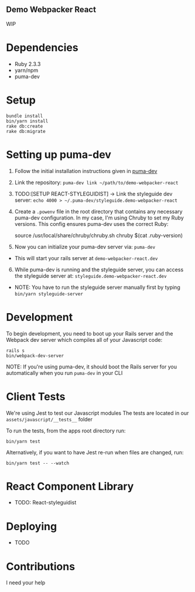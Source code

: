 ## Demo Webpacker React
WIP

# Dependencies
* Ruby 2.3.3
* yarn/npm
* puma-dev

# Setup
```shell
bundle install
bin/yarn install
rake db:create
rake db:migrate
```

# Setting up puma-dev
1) Follow the initial installation instructions given in [puma-dev](https://github.com/puma/puma-dev)

2) Link the repository: `puma-dev link ~/path/to/demo-webpacker-react`

3) TODO:[SETUP REACT-STYLEGUIDIST] -> Link the styleguide dev server: `echo 4000 > ~/.puma-dev/styleguide.demo-webpacker-react`

4) Create a `.powenv` file in the root directory that contains any necessary puma-dev configuration. In my case, I'm using Chruby to set my Ruby versions. This config ensures puma-dev uses the correct Ruby:

	source /usr/local/share/chruby/chruby.sh
	chruby $(cat .ruby-version)


5) Now you can initialize your puma-dev server via: `puma-dev`
- This will start your rails server at `demo-webpacker-react.dev`

6) While puma-dev is running and the styleguide server, you can access the styleguide server at:  `styleguide.demo-webpacker-react.dev`
- NOTE: You have to run the styleguide server manually first by typing `bin/yarn styleguide-server`

# Development
To begin development, you need to boot up your Rails server and the Webpack
dev server which compiles all of your Javascript code:
```shell
rails s
bin/webpack-dev-server
```

NOTE: If you're using puma-dev, it should boot the Rails server for you automatically
when you run `puma-dev` in your CLI

# Client Tests
We're using Jest to test our Javascript modules
The tests are located in our `assets/javascript/__tests__` folder

To run the tests, from the apps root directory run:
```shell
bin/yarn test
```

Alternatively, if you want to have Jest re-run when files are changed, run:
```shell
bin/yarn test -- --watch
```

# React Component Library
- TODO: React-styleguidist

# Deploying
- TODO

# Contributions
I need your help
